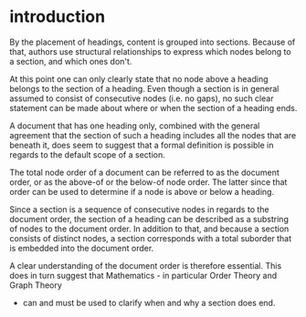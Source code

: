 
# introduction

By the placement of headings, content is grouped into sections. Because of that,
authors use structural relationships to express which nodes belong to a section,
and which ones don't.

At this point one can only clearly state that no node above a heading belongs
to the section of a heading. Even though a section is in general assumed to
consist of consecutive nodes (i.e. no gaps), no such clear statement can be
made about where or when the section of a heading ends.

A document that has one heading only, combined with the general agreement that
the section of such a heading includes all the nodes that are beneath it, does
seem to suggest that a formal definition is possible in regards to the default
scope of a section.

The total node order of a document can be referred to as the document order,
or as the above-of or the below-of node order. The latter since that order can
be used to determine if a node is above or below a heading.

Since a section is a sequence of consecutive nodes in regards to the document
order, the section of a heading can be described as a substring of nodes to
the document order. In addition to that, and because a section consists of
distinct nodes, a section corresponds with a total suborder that is embedded
into the document order.

A clear understanding of the document order is therefore essential. This does
in turn suggest that Mathematics - in particular Order Theory and Graph Theory
- can and must be used to clarify when and why a section does end.
